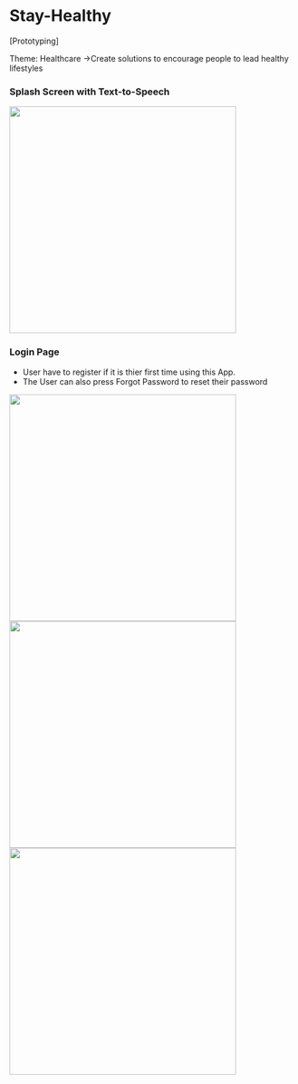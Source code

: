 # Stay-Healthy
[Prototyping]

Theme: Healthcare
->Create solutions to encourage people to lead healthy lifestyles

### Splash Screen with Text-to-Speech
<img src="https://user-images.githubusercontent.com/93504708/139638325-1bf7005d-c0a3-403c-91de-d489ae1e3e3f.png" data-canonical-src="https://user-images.githubusercontent.com/93504708/139638325-1bf7005d-c0a3-403c-91de-d489ae1e3e3f.png" height="400" />


### Login Page
- User have to register if it is thier first time using this App.
- The User can also press Forgot Password to reset their password

<img src="https://user-images.githubusercontent.com/93504708/139635808-ab4c9a23-f156-4905-8125-d01ff876bce0.png" data-canonical-src="https://user-images.githubusercontent.com/93504708/139635808-ab4c9a23-f156-4905-8125-d01ff876bce0.png" height="400" />        <img src="https://user-images.githubusercontent.com/93504708/139637505-2b1dd6e9-3a44-44a6-bda8-25a455ef562b.png" data-canonical-src="https://user-images.githubusercontent.com/93504708/139637505-2b1dd6e9-3a44-44a6-bda8-25a455ef562b.png" height="400" />        <img src="https://user-images.githubusercontent.com/93504708/139637610-35a4bef9-0d2e-4307-bb6e-c819df41fed9.png" data-canonical-src="https://user-images.githubusercontent.com/93504708/139637610-35a4bef9-0d2e-4307-bb6e-c819df41fed9.png" height="400" />


